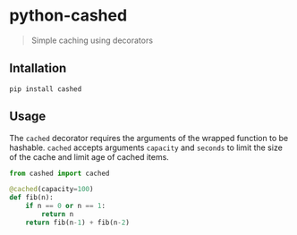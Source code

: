 # python-cashed

> Simple caching using decorators

## Intallation

`pip install cashed`

## Usage

The `cached` decorator requires the arguments of the wrapped function to be hashable.
`cached` accepts arguments `capacity` and `seconds` to limit the size of the cache and limit age of cached items.

```python
from cashed import cached

@cached(capacity=100)
def fib(n):
    if n == 0 or n == 1:
        return n
    return fib(n-1) + fib(n-2)
```
